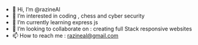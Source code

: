 - 👋 Hi, I’m @razineAl
- 👀 I’m interested in coding , chess and cyber security
- 🌱 I’m currently learning express js
- 💞️ I’m looking to collaborate on : creating full Stack responsive websites
- 📫 How to reach me : razineal@gmail.com

<!---
razineAl/razineAl is a ✨ special ✨ repository because its `README.md` (this file) appears on your GitHub profile.
You can click the Preview link to take a look at your changes.
--->
